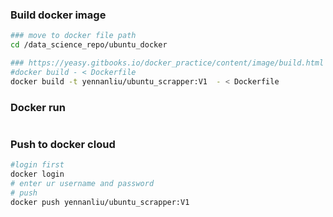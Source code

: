 



### Build docker image 

```bash 
### move to docker file path 
cd /data_science_repo/ubuntu_docker

### https://yeasy.gitbooks.io/docker_practice/content/image/build.html
#docker build - < Dockerfile
docker build -t yennanliu/ubuntu_scrapper:V1  - < Dockerfile
```

### Docker run 

```bash 
```

### Push to docker cloud 

```bash 
#login first 
docker login 
# enter ur username and password 
# push 
docker push yennanliu/ubuntu_scrapper:V1
```









